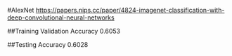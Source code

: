 #AlexNet
https://papers.nips.cc/paper/4824-imagenet-classification-with-deep-convolutional-neural-networks

##Training
Validation Accuracy 0.6053

##Testing
Accuracy 0.6028
